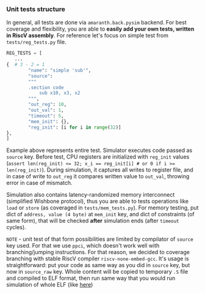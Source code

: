 
### Unit tests structure

In general, all tests are done via `amaranth.back.pysim` backend. For best coverage and flexibility, you are able to **easily add your own tests, written in RiscV assembly**. For reference let's focus on simple test from `tests/reg_tests.py` file.

```python
REG_TESTS = [
   ...
{  # 3 - 2 = 1
        "name": "simple 'sub'",
        "source": 
        """
        .section code
            sub x10, x3, x2
        """,
        "out_reg": 10,
        "out_val": 1,
        "timeout": 5,
        "mem_init": {},
        "reg_init": [i for i in range(32)]
},
]
```

Example above represents entire test. Simulator executes code passed as `source` key. Before test, CPU registers are initialized with `reg_init` values (`assert len(reg_init) <= 32; x_i == reg_init[i] # or 0 if i >= len(reg_init)`). During simulation, it captures all writes to register file, and in case of write to `out_reg` it compares written value to `out_val`, throwing error in case of mismatch.

Simulation also contains latency-randomized memory interconnect (simplified Wishbone protocol), thus you are able to tests operations like `load` or `store` (as coveraged in `tests/mem_tests.py`).
For memory testing, put dict of `address, value (4 byte)` at `mem_init` key, and dict of constraints (of same form), that will be checked **after** simulation ends (after `timeout` cycles).


`NOTE` - unit test of that form possibilities are limited by compilator of `source` key used. For that we use `ppci`, which doesn't work well with branching/jumping instructions. For that reason, we decided to coverage branching with stable RiscV compiler `riscv-none-embed-gcc`. It's usage is straightforward: put your code as same way as you did in `source` key, but now in `source_raw` key. Whole content will be copied to temporary `.S` file and compiled to ELF format, then run same way that you would run simulation of whole ELF (like [here](#elf-tests)) 


